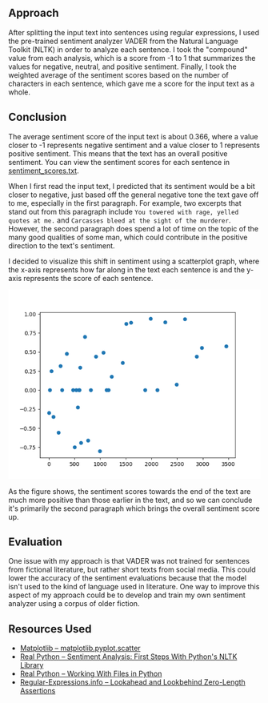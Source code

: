 ## Approach

After splitting the input text into sentences using regular expressions, I used the pre-trained sentiment analyzer VADER from the Natural Language Toolkit (NLTK) in order to analyze each sentence. I took the "compound" value from each analysis, which is a score from -1 to 1 that summarizes the values for negative, neutral, and positive sentiment. Finally, I took the weighted average of the sentiment scores based on the number of characters in each sentence, which gave me a score for the input text as a whole.

## Conclusion

The average sentiment score of the input text is about 0.366, where a value closer to -1 represents negative sentiment and a value closer to 1 represents positive sentiment. This means that the text has an overall positive sentiment. You can view the sentiment scores for each sentence in [sentiment_scores.txt](/sentiment_scores.txt).

When I first read the input text, I predicted that its sentiment would be a bit closer to negative, just based off the general negative tone the text gave off to me, especially in the first paragraph. For example, two excerpts that stand out from this paragraph include `You towered with rage, yelled quotes at me.` and `Carcasses bleed at the sight of the murderer`. However, the second paragraph does spend a lot of time on the topic of the many good qualities of some man, which could contribute in the positive direction to the text's sentiment.

I decided to visualize this shift in sentiment using a scatterplot graph, where the x-axis represents how far along in the text each sentence is and the y-axis represents the score of each sentence.

![scatterplot of sentence position versus sentiment score](/scatterplot.png)

As the figure shows, the sentiment scores towards the end of the text are much more positive than those earlier in the text, and so we can conclude it's primarily the second paragraph which brings the overall sentiment score up.

## Evaluation

One issue with my approach is that VADER was not trained for sentences from fictional literature, but rather short texts from social media. This could lower the accuracy of the sentiment evaluations because that the model isn't used to the kind of language used in literature. One way to improve this aspect of my approach could be to develop and train my own sentiment analyzer using a corpus of older fiction.

## Resources Used

- [Matplotlib – matplotlib.pyplot.scatter](https://matplotlib.org/stable/api/_as_gen/matplotlib.pyplot.scatter.html)
- [Real Python – Sentiment Analysis: First Steps With Python's NLTK Library](https://realpython.com/python-nltk-sentiment-analysis)
- [Real Python – Working With Files in Python](https://realpython.com/working-with-files-in-python/)
- [Regular-Expressions.info – Lookahead and Lookbehind Zero-Length Assertions](https://www.regular-expressions.info/lookaround.html)
